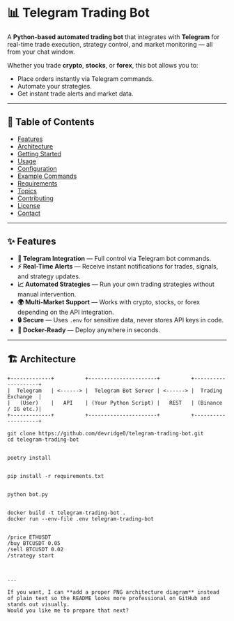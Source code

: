 # 📊 Telegram Trading Bot

A **Python-based automated trading bot** that integrates with **Telegram** for real-time trade execution, strategy control, and market monitoring — all from your chat window.

Whether you trade **crypto**, **stocks**, or **forex**, this bot allows you to:
- Place orders instantly via Telegram commands.
- Automate your strategies.
- Get instant trade alerts and market data.

---

## 📜 Table of Contents

- [Features](#-features)
- [Architecture](#-architecture)
- [Getting Started](#-getting-started)
- [Usage](#-usage)
- [Configuration](#-configuration)
- [Example Commands](#-example-commands)
- [Requirements](#-requirements)
- [Topics](#-topics)
- [Contributing](#-contributing)
- [License](#-license)
- [Contact](#-contact)

---

## ✨ Features

- **📲 Telegram Integration** — Full control via Telegram bot commands.
- **⚡ Real-Time Alerts** — Receive instant notifications for trades, signals, and strategy updates.
- **📈 Automated Strategies** — Run your own trading strategies without manual intervention.
- **🌍 Multi-Market Support** — Works with crypto, stocks, or forex depending on the API integration.
- **🔒 Secure** — Uses `.env` for sensitive data, never stores API keys in code.
- **🐳 Docker-Ready** — Deploy anywhere in seconds.

---

## 🏗 Architecture

```plaintext
+-------------+          +----------------------+          +--------------------+
|  Telegram   | <------> |  Telegram Bot Server | <------> |  Trading Exchange  |
|   (User)    |   API    | (Your Python Script) |   REST   | (Binance / IG etc.)|
+-------------+          +----------------------+          +--------------------+

git clone https://github.com/devridge0/telegram-trading-bot.git
cd telegram-trading-bot


poetry install


pip install -r requirements.txt


python bot.py


docker build -t telegram-trading-bot .
docker run --env-file .env telegram-trading-bot


/price ETHUSDT
/buy BTCUSDT 0.05
/sell BTCUSDT 0.02
/strategy start



---

If you want, I can **add a proper PNG architecture diagram** instead of plain text so the README looks more professional on GitHub and stands out visually.  
Would you like me to prepare that next?

